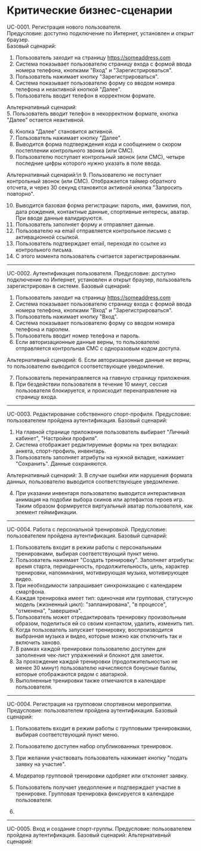  # Критические бизнес-сценарии
UC-0001. Регистрация нового пользователя.\
Предусловие: доступно подключение по Интернет, установлен и открыт браузер.\
Базовый сценарий:
1. Пользователь заходит на страницу https://someaddress.com
2. Система показывает пользователю страницу входа с формой ввода номера телефона, кнопками "Вход" и "Зарегистрироваться".
3. Пользователь нажимает кнопку "Зарегистрироваться".
4. Система показывает пользователю форму со вводом номера телефона и неактивной кнопкой "Далее".
5. Пользователь вводит телефон в корректном формате.

Альтернативный сценарий:\
5. Пользователь вводит телефон в некорректном формате, кнопка "Далее" остается неактивной. 

6. Кнопка "Далее" становится активной.
7. Пользователь нажимает кнопку "Далее".
8. Выводится форма подтверждения кода и сообщением о скором постеплении контрольного звонка (или СМС). 
9. Пользователю поступает контрольный звонок (или СМС), четыре последние цифры которого нужно указать в поле ввода.

Альтернативный сценарий:\n
9. Пользователю не поступает контрольный звонок (или СМС). Отображается таймер обратного отсчета, и через 30 секунд становится активной кнопка "Запросить повторно". 

10. Выводится базовая форма регистрации: пароль, имя, фамилия, пол, дата рождения, контактные данные, спортивные интересы, аватар. При вводе данные валидируются.
11. Пользователь заполняет форму и отправляет данные.
12. Пользователю на email отправляется контрольное письмо с активационной ссылкой.
13. Пользователь подтверждает email, переходя по ссылке из контрольного письма.
14. С этого момента пользователь считается зарегистрированным.
    
--------------------------------------------------------------------------------
UC-0002. Аутентификация пользователя.
Предусловие: доступно подключение по Интернет, установлен и открыт браузер, пользователь зарегистрирован в системе.
Базовый сценарий:
1. Пользователь заходит на страницу https://someaddress.com
2. Система показывает пользователю страницу входа с формой ввода номера телефона, кнопками "Вход" и "Зарегистрироваться".
3. Пользователь нажимает кнопку "Вход".
4. Система показывает пользователю форму со вводом номера телефона и паролем.
5. Пользователь вводит номер телефона и пароль.
6. Если авторизационные данные верны, то пользователю отправляется контрольная СМС с одноразовым кодом доступа.

Альтернативный сценарий:
6. Если авторизационные данные не верны, то пользователю выводится соответствующее уведомление. 

7. Пользователь перенаправляется на главную страницу приложения.
8. При бездействии пользователя в течение 10 минут, сессия пользователя блокируется, и происходит перенаправление на страницу входа.
   
--------------------------------------------------------------------------------
UC-0003. Редактирование собственного спорт-профиля.
Предусловие: пользователем пройдена аутентификация.
Базовый сценарий:
1. На главной странице приложения пользователь выбирает "Личный кабинет", "Настройки профиля".
2. Система отображает редактируемые формы на трех вкладках: анкета, спорт-профиль, инвентарь.
3. Пользователь заполняет атрибуты на нужной вкладке, нажимает "Сохранить". Данные сохраняются. 

Альтернативный сценарий:
3. В случае ошибки или нарушения формата данных, пользователю выводится соответствующее уведомление.

4. При указании инвентаря пользователю выводится интерактивная анимация на подобии выбора скинов или артефактов героев игр. Таким образом формируется виртуальный аватар пользователя, как элемент геймификации. 

--------------------------------------------------------------------------------
UC-0004. Работа с персональной тренировкой.
Предусловие: пользователем пройдена аутентификация.
Базовый сценарий:
1. Пользователь входит в режим работы с персональными тренировками, выбирая соответствующий пункт меню.
2. Пользователь нажимает "Создать тренировку". Заполняет атрибуты: время старта, периодичность, продолжительность, цель, характер тренировки, напоминания, мотивирующая музыка, мотивирующее видео.
3. При необходимости запрашивает синхронизацию с календарем смартфона.
4. Каждая тренировка имеет тип: одиночная или групповая, статусную модель (жизненный цикл): "запланирована", "в процессе", "отменена", "завершена".
5. Пользователь может отредактировать тренировку произвольным образом, поделиться ей со своим контактом, удалить, изменить тип. 
6. Когда пользователь запускает тренировку, воспроизводится выбранная музыка и видео, которые можно как отключить так и включить заново.
7. В рамках каждой тренировки пользователю доступен для заполнения чек-лист упражнений и блокнот для заметок.
8. За прохождение каждой тренировки (продолжительностью не менее 30 минут) пользователю начисляются бонусные баллы, которые отображаются рядом с аватаркой.
9. Выполненные тренировки также отмечаются в календаре пользователя.

--------------------------------------------------------------------------------
UC-0004. Регистрация на групповом спортивном мероприятии.
Предусловие: пользователем пройдена аутентификация.
Базовый сценарий:
1. Пользователь входит в режим работы с групповыми тренировками, выбирая соответствующий пункт меню.
2. Пользователю доступен набор опубликованных тренировок.
3. При желании участвовать пользователь нажимает кнопку "подать заявку на участие".
4. Модератор групповой тренировки одобряет или отклоняет заявку.
5. Пользователь получает уведопление и подтверждает участие в тренировке. Групповая тренировка фиксируется в календаре пользователя.

6. 


--------------------------------------------------------------------------------
UC-0005. Вход и создание спорт-группы.
Предусловие: пользователем пройдена аутентификация.
Базовый сценарий:
Альтернативный сценарий:

